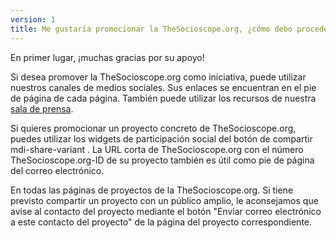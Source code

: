 ```yaml
---
version: 1
title: Me gustaría promocionar la TheSocioscope.org, ¿cómo debo proceder?
---
```


En primer lugar, ¡muchas gracias por su apoyo!

Si desea promover la TheSocioscope.org como iniciativa, puede utilizar nuestros canales de medios sociales. Sus enlaces se encuentran en el pie de página de cada página. También puede utilizar los recursos de nuestra [sala de prensa](https://TheSocioscope.org/press_room).

Si quieres promocionar un proyecto concreto de TheSocioscope.org, puedes utilizar los widgets de participación social del botón de compartir <v-avatar color="primary" size="24"><v-icon dark small> mdi-share-variant </v-icon> </v-avatar>. La URL corta de TheSocioscope.org con el número TheSocioscope.org-ID de su proyecto también es útil como pie de página del correo electrónico.

En todas las páginas de proyectos de la TheSocioscope.org. Si tiene previsto compartir un proyecto con un público amplio, le aconsejamos que avise al contacto del proyecto mediante el botón "Enviar correo electrónico a este contacto del proyecto" de la página del proyecto correspondiente.
